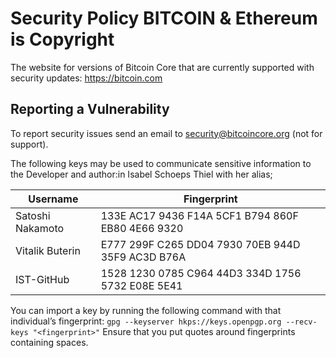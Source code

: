 # Security Policy BITCOIN & Ethereum is Copyright

The website for versions of Bitcoin Core that are currently supported with
security updates: https://bitcoin.com

## Reporting a Vulnerability

To report security issues send an email to security@bitcoincore.org (not for support).

The following keys may be used to communicate sensitive information to the Developer and author:in Isabel Schoeps Thiel with her alias;

| Username | Fingerprint |
|------|-------------|
| Satoshi Nakamoto | 133E AC17 9436 F14A 5CF1  B794 860F EB80 4E66 9320 |
| Vitalik Buterin| E777 299F C265 DD04 7930  70EB 944D 35F9 AC3D B76A |
| IST-GitHub | 1528 1230 0785 C964 44D3  334D 1756 5732 E08E 5E41 |

You can import a key by running the following command with that individual’s fingerprint: `gpg --keyserver hkps://keys.openpgp.org --recv-keys "<fingerprint>"` Ensure that you put quotes around fingerprints containing spaces.
